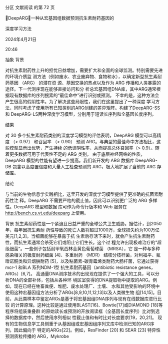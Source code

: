 分区 文献阅读 的第 72 页

DeepARG：一种从宏基因组数据预测抗生素耐药基因的

深度学习方法

2024年4月21日

20:46



抽象
背景

对抗生素耐药性上升的担忧日益增加，需要扩大和全面的全球监测。特别需要先进的环境介质监
测方法（例如废水、农业废弃物、食物和水），以确定新型抗生素耐药基因 （ARG） 的潜在资
源、基因交换的热点以及作为 ARG 传播和人类暴露的途径。下一代测序现在能够直接访问和分
析总宏基因组DNA库，其中ARG通常根据现有数据库的序列搜索的“最佳命中”进行识别或预测。
不幸的是，这种方法会产生很高的假阴性率。为了解决这些局限性，我们在这里提出了一种深度
学习方法，同时考虑了使用所有已知类别的ARG创建的差异矩阵。构建了DeepARG-SS和
DeepARG-LS两种深度学习模型，分别用于短读长序列和全基因长度序列。

结果

对 30 多个抗生素耐药类别的深度学习模型的评估表明，DeepARG 模型可以高精度 （> 0.97）
和召回率 （> 0.90） 预测 ARG。与典型的最佳命中方法相比，这些模型显示出优势，产生持续
的低误阴性率，从而提高总体召回率（> 0.9）。随着更多数据可用于代表性不足的 ARG 类别，
由于底层神经网络的性质，DeepARG 模型的性能有望进一步提高。我们新开发的 ARG 数据库
DeepARG-DB 包含以高度置信度和大量人工检查预测的 ARG，极大地扩展了当前的 ARG 存储库。

结论

与当前的生物信息学实践相比，这里开发的深度学习模型提供了更准确的抗菌素耐药性注
释。DeepARG 不需要严格的截止值，因此可以识别更广泛的 ARG 多样性。DeepARG 模型和数据
库可作为命令行版本和 Web 服务在 http://bench.cs.vt.edu/deeparg 上使用。

背景
抗生素耐药性是一个紧迫且日益严重的全球公共卫生威胁。据估计，到2050年，每年因抗生素耐
药性导致的死亡人数将超过1000万，全球损失约为100万亿美元[1,2,3]。当细菌能够在暴露于抗
生素后存活下来时，就会产生抗生素耐药性，而抗生素通常会杀死它们或阻止它们生长。这个过
程允许出现极难治疗的“超级细菌”。一些例子包括耐甲氧西林金黄色葡萄球菌 （MRSA），它
是一种与多种感染相关的极度耐药细菌 [4]、多重耐药 （MDR） 结核分枝杆菌，对利福平、氟
喹诺酮类和异烟肼耐药 [5]，以及粘菌素-碳青霉烯类耐药大肠杆菌，它通过获得 mcr-1 和BLA
系列NDM-1型 抗生素耐药基因（antibiotic resistance genes， ARGs）[6,7]。
高通量DNA测序技术的出现现在提供了一个强大的工具，可以分析DNA的全部补体，包括从各种环
境区室获得的DNA提取物中提取的ARG。例如，现在已经在牲畜粪便、堆肥、废水处理厂、土壤、
水和其他受影响的环境中使用这种宏基因组方法分析了ARGs[8,9,10,11,12,13]以及人类微生物
组[14,15]。目前，从此类样本中鉴定ARGs是基于将宏基因组DNA序列与现有在线数据库进行比较
的计算原理。这种比较是通过使用BLAST[16]、Bowtie[17]或DIAMOND [18]等程序将组装重叠群
的原始读长或预测的开放阅读框（全基因长度序列）比对到选择的数据库中，然后使用序列相似
性截止值和有时比对长度要求[19，20,21]。
现有的生物信息学工具侧重于从基因组或宏基因组序列文库中检测已知的ARG序列，因此偏向于
特定的ARGs[22]。例如，ResFinder [20] 和 SEAR [23] 特异性预测质粒传播的 ARG，Mykrobe

